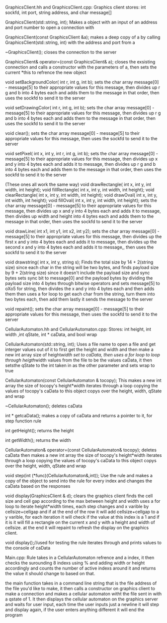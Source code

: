 GraphicsClient.hh and GraphicsClient.cpp:
Graphics client stores:
int sockfd, int port, string address, and char message[]

GraphicsClient(std::string, int);
Makes a object with an input of an address and port number to open a connection with

GraphicsClient(const GraphicsClient &a);
makes a deep copy of a by calling GraphicsClient(std::string, int) with the address and port from a

~GraphicsClient();
closes the connection to the server

GraphicsClient& operator=(const GraphicsClient& a);
closes the exsisting connection and calls a constructor with the parameters of a, then sets the current *this to refrence the new object

void setBackgroundColor( int r, int g, int b);
sets the char array message[0] - message[5] to their appropriate values for this message, then divides up r g and b into 4 bytes each and adds them to the message in that order, then uses the sockfd to send it to the server

void setDrawingColor( int r, int g, int b);
sets the char array message[0] - message[5] to their appropriate values for this message, then divides up r g and b into 4 bytes each and adds them to the message in that order, then uses the sockfd to send it to the server

void clear();
sets the char array message[0] - message[5] to their appropriate values for this message, then uses the sockfd to send it to the server

void setPixel( int x, int y, int r, int g, int b);
sets the char array message[0] - message[5] to their appropriate values for this message, then divides up x and y into 4 bytes each and adds it to message, then divides up r g and b into 4 bytes each and adds them to the message in that order, then uses the sockfd to send it to the server

(These ones all work the same way)
void drawRectangle( int x, int y, int width, int height);
void fillRectangle( int x, int y, int width, int height);
void clearRectangle( int x, int y, int width, int height);
void drawOval( int x, int y, int width, int height);
void fillOval( int x, int y, int width, int height);
sets the char array message[0] - message[5] to their appropriate values for this message, then divides up x and y into 4 bytes each and adds it to message, then divides up width and height into 4 bytes each and adds them to the message in that order, then uses the sockfd to send it to the server

void drawLine( int x1, int y1, int x2,  int y2);
sets the char array message[0] - message[5] to their appropriate values for this message, then divides up  the first x and y into 4 bytes each and adds it to message, then divides up  the second x and y into 4 bytes each and adds it to message,, then uses the sockfd to send it to the server

void drawstring( int x, int y, string s);
Finds the total size by 14 + 2(string size) since each char in the string will be two bytes, and finds payload size by 9 + 2(string size) since it doesn't include the payload size and sync bytes
sets sync bit to message[0] and the payload bytes by dividing the payload size into 4 bytes through bitwise operators and sets message[5] to oXo5 for string,
then divides the x and y into 4 bytes each and then adds them
then uses a for loop to get each char from the string, turn them into two bytes each, then add them
lastly it sends the message to the server

void repaint();
sets the char array message[0] - message[5] to their appropriate values for this message, then uses the sockfd to send it to the server

CellularAutomaton.hh and CellularAutomaton.cpp:
Stores:
int height, int width ,int qState, int * caData, and bool wrap

CellularAutomaton(std::string, int);
Uses a file name to open a file and get interger values out of it to first get the height and width and then make a new int array size of height*width set to caData, then uses a for loop to loop through heigth*width values from the file to be the values caData, it then setsthe qState to the int taken in as the other parameter and sets wrap to true

CellularAutomaton(const CellularAutomaton & tocopy);
This makes a new int array the size of tocopy's height*width
iterates through a loop copying the values of tocopy's caData to this object
copys over the height, width, qState and wrap

~CellularAutomaton();
deletes caData

int * getcaData();
makes a copy of caData and returns a pointer to it, for step function rule

int getHeight();
returns the height

int getWidth();
returns the width

CellularAutomaton& operator=(const CellularAutomaton& tocopy);
deletes caData
then makes a new int array the size of tocopy's height*width
iterates through a loop copying the values of tocopy's caData to this object
copys over the height, width, qState and wrap

void step(int (*func)(CellularAutomaton&,int));
Use the rule and makes a copy of the object to send into the rule for every index and changes the caData based on the responses

void display(GraphicsClient & d);
clears the graphics client
finds the cell size and cell gap according to the max between height and width
uses a for loop to iterate height*width times, each step changes and x varible by cellsize+cellgap and if at the end of the row it will add cellsize+cellgap to a y varible, for each iteration it will check if the value at this index is a 1 and if it is it will fill a rectangle on the current x and y with a height and width of cellsize.
at the end it will repaint to refresh the display on the graphics client.

void display();//used for testing the rule
iterates through and prints values to the console of caData


Main.cpp:
Rule takes in a CellularAutomaton refrence and a index, it then checks the surounding 8 indexs using % and adding width or height accordingly and counts the number of active indexs around it and returns the value it should change to based on that.

the main function takes in a command line string that is the file address of the file you'd like to make, it then calls a constructor on graphics client to make a connection and makes a cellular automaton witht the file sent in with a qstate of 1.
It then displays the cellular automaton on the graphics server and waits for user input, each time the user inputs just a newline it will step and display again, if the user enters anything different it will end the program